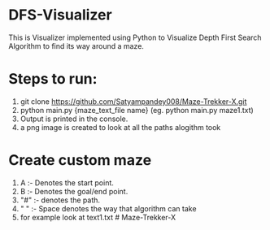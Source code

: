 # DFS-Visualizer
This is Visualizer implemented using Python to Visualize Depth First Search Algorithm to find its way around a maze.

# Steps to run:
1. git clone https://github.com/Satyampandey008/Maze-Trekker-X.git
2. python main.py {maze_text_file name}  (eg. python main.py maze1.txt)
3. Output is printed in the console.
4. a png image is created to look at all the paths alogithm took

# Create custom maze
1. A :- Denotes the start point.
2. B :- Denotes the goal/end point.
3. "#" :- denotes the path.
4. " " :- Space denotes the way that algorithm can take
5. for example look at text1.txt
#   M a z e - T r e k k e r - X 
 
 
